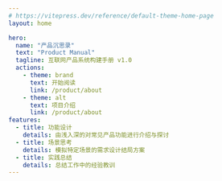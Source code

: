 ```yaml
---
# https://vitepress.dev/reference/default-theme-home-page
layout: home

hero:
  name: "产品沉思录"
  text: "Product Manual"
  tagline: 互联网产品系统构建手册 v1.0
  actions:
    - theme: brand
      text: 开始阅读
      link: /product/about
    - theme: alt
      text: 项目介绍
      link: /product/about
features:
  - title: 功能设计
    details: 由浅入深的对常见产品功能进行介绍与探讨
  - title: 场景思考
    details: 模拟特定场景的需求设计结局方案
  - title: 实践总结
    details: 总结工作中的经验教训
---
```

